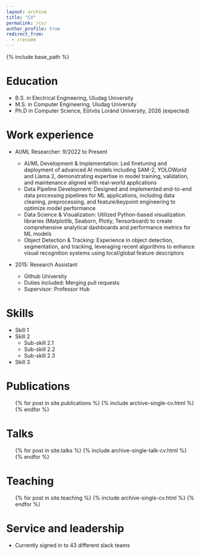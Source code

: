 ```yaml
---
layout: archive
title: "CV"
permalink: /cv/
author_profile: true
redirect_from:
  - /resume
---
```


{% include base_path %}

Education
======
* B.S. in Electrical Engineering, Uludag University
* M.S. in Computer Engineering, Uludag University
* Ph.D in Computer Science, Eötvös Loránd University, 2026 (expected)

Work experience
======
* AI/ML Researcher: 9/2022 to Present
  * AI/ML Development & Implementation: Led finetuning and deployment of advanced AI models including SAM-2, YOLOWorld and Llama 2, demonstrating expertise in model training, validation, and maintenance aligned with real-world applications
  * Data Pipeline Development: Designed and implemented end-to-end data processing pipelines for ML applications, including data cleaning, preprocessing, and feature/keypoint engineering to optimize model performance
  * Data Science & Visualization: Utilized Python-based visualization libraries (Matplotlib, Seaborn, Plotly, Tensorboard) to create comprehensive analytical dashboards and performance metrics for ML models
  * Object Detection & Tracking: Experience in object detection, segmentation, and tracking, leveraging recent algorithms to enhance visual recognition systems using local/global feature descriptors

* 2015: Research Assistant
  * Github University
  * Duties included: Merging pull requests
  * Supervisor: Professor Hub
  
Skills
======
* Skill 1
* Skill 2
  * Sub-skill 2.1
  * Sub-skill 2.2
  * Sub-skill 2.3
* Skill 3

Publications
======
  <ul>{% for post in site.publications %}
    {% include archive-single-cv.html %}
  {% endfor %}</ul>
  
Talks
======
  <ul>{% for post in site.talks %}
    {% include archive-single-talk-cv.html %}
  {% endfor %}</ul>
  
Teaching
======
  <ul>{% for post in site.teaching %}
    {% include archive-single-cv.html %}
  {% endfor %}</ul>
  
Service and leadership
======
* Currently signed in to 43 different slack teams
